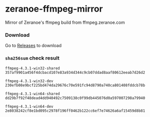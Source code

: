 # zeranoe-ffmpeg-mirror
Mirror of Zeranoe's ffmpeg build from ffmpeg.zeranoe.com

### Download
Go to [Releases](https://github.com/quyleanh/zeranoe-ffmpeg-mirror/releases) to download

### `sha256sum` check result
```
ffmpeg-4.3.1-win32-shared
357af9901a456f4dcbacd107e83a934d344c9cb07ddad8aaf80612eeab7d26d2

ffmpeg-4.3.1-win32-dev
230efb08e9bcf225bd474da29676c70e591fc94d8790a740ca801408fddcb78b

ffmpeg-4.3.1-win64-shared
dd29b7f92f48dead4dd940492c7509138c0f99db445076d0a597007298a79940

ffmpeg-4.3.1-win64-dev
2e8038242cf8e1bd095c2978f196ff0462b122cc6ef7e74626a6af15459d8b81
```
